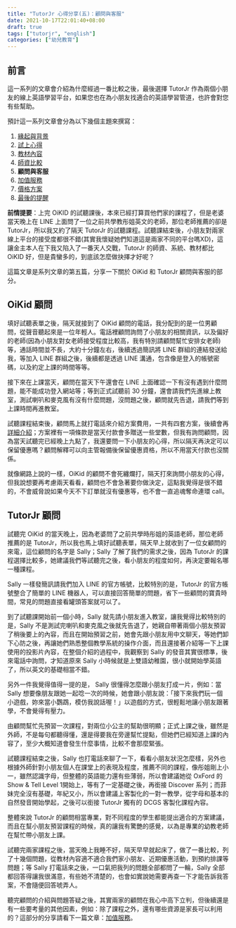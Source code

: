 ```yaml
---
title: "TutorJr 心得分享(五)：顧問與客服"
date: 2021-10-17T22:01:40+08:00
draft: true
tags: ["tutorjr", "english"]
categories: ["幼兒教育"]
---
```


## 前言

這一系列的文章會介紹為什麼經過一番比較之後，最後選擇 TutorJr 作為兩個小朋友的線上英語學習平台，如果您也在為小朋友找適合的英語學習管道，也許會對您有些幫助。

預計這一系列文章會分為以下幾個主題來撰寫：

1. [緣起與背景](../kids-english-sharing-1)
2. [試上心得](../kids-english-sharing-2)
3. [教材內容](../kids-english-sharing-3)
4. [師資比較](../kids-english-sharing-4)
5. **顧問與客服**
6. [加值服務](../kids-english-sharing-6)
7. [價格方案](../kids-english-sharing-7)
8. [最後的提醒](../kids-english-sharing-8)

**前情提要**：上完 OiKID 的試聽課後，本來已經打算買他們家的課程了，但是老婆當天晚上在 LINE 上面問了一位之前共學教彤姐英文的老師，那位老師推薦的卻是 TutorJr，所以我又約了隔天 TutorJr 的試聽課程。試聽課結束後，小朋友對兩家線上平台的接受度都很不錯(其實我懷疑她們知道這是兩家不同的平台嗎XD)，這讓金主本人在下我又陷入了一番天人交戰，TutorJr 的師資、系統、教材都比 OiKID 好，但是貴蠻多的，到底該怎麼做抉擇才好呢？

這篇文章是系列文章的第五篇，分享一下關於 OiKid 和 TutorJr 顧問與客服的部分。

## OiKid 顧問

填好試聽表單之後，隔天就接到了 OiKid 顧問的電話，我分配到的是一位男顧問，從聲音聽起來是一位年輕人。電話裡顧問詢問了小朋友的相關資訊，以及偏好的老師(因為小朋友對女老師接受程度比較高，我有特別請顧問幫忙安排女老師)等，通話時間並不長，大約十分鐘左右，後續透過簡訊將 LINE 群組的連結發送給我，等加入 LINE 群組之後，後續都是透過 LINE 溝通，包含像是登入的帳號密碼，以及約定上課的時間等等。

接下來在上課當天，顧問在當天下午還會在 LINE 上面確認一下有沒有遇到什麼問題，能不能成功登入網站等；等到正式試聽前 30 分鐘，還會請我們先進線上教室，測試喇叭和麥克風有沒有什麼問題，沒問題之後，顧問就先告退，請我們等到上課時間再進教室。

試聽課程結束後，顧問馬上就打電話來介紹方案費用，一共有四套方案，後續會再[詳細介紹](../kids-english-sharing-7)；方案裡有一項條款是當天付款會多贈送一些堂數，但我有詢問顧問，因為當天試聽完已經晚上九點了，我還要問一下小朋友的心得，所以隔天再決定可以保留優惠嗎？顧問解釋可以向主管報備後保留優惠資格，所以不用當天付款也沒關係。

就像網路上說的一樣，OiKid 的顧問不會死纏爛打，隔天打來詢問小朋友的心得，但我說想要再考慮兩天看看，顧問也不會急著要你做決定，這點我覺得是很不錯的，不會威脅說如果今天不下訂單就沒有優惠等，也不會一直追魂奪命連環 call。

## TutorJr 顧問

試聽完 OiKid 的當天晚上，因為老婆問了之前共學時彤姐的英語老師，那位老師推薦的是 TutorJr，所以我也馬上填好試聽表單，隔天早上就收到了一位女顧問的來電，這位顧問的名字是 Sally；Sally 了解了我們的需求之後，因為 TutorJr 的課程選擇比較多，她建議我們等試聽完之後，看小朋友的程度如何，再決定要報名哪一種課程。

Sally 一樣發簡訊請我們加入 LINE 的官方帳號，比較特別的是，TutorJr 的官方帳號整合了簡單的 LINE 機器人，可以直接回答簡單的問題，省下一些顧問的寶貴時間，常見的問題直接看罐頭答案就可以了。

到了試聽課開始前一個小時，Sally 就先請小朋友進入教室，讓我覺得比較特別的是，Sally 不是測試完喇叭和麥克風之後就先告退了，她親自帶著兩個小朋友預習了稍後要上的內容，而且在開始預習之前，她會先跟小朋友用中文聊天，等她們卸下心防之後，再讓她們熟悉整個教學系統的操作介面，而且還接著介紹等一下上課使用的投影片內容，在整個介紹的過程中，我觀察到 Sally 的發音其實很標準，後來電話中詢問，才知道原來 Sally 小時候就是上雙語幼稚園，很小就開始學英語了，所以英文的基礎相當不錯。

另外一件我覺得值得一提的是， Sally 很懂得怎麼跟小朋友打成一片，例如：當 Sally 想要像朋友跟她一起唸一次的時候，她會跟小朋友說：「接下來我們玩一個小遊戲，妳來當小鸚鵡，模仿我說話喔！」以遊戲的方式，很輕鬆地讓小朋友跟著學，不會覺得有壓力。

由顧問幫忙先預習一次課程，對兩位小公主的幫助很明顯；正式上課之後，雖然是外師，不是每句都聽得懂，還是得要我在旁邊幫忙提點，但她們已經知道上課的內容了，至少大概知道會發生什麼事情，比較不會那麼緊張。

試聽課程結束之後，Sally 也打電話來聊了一下，看看小朋友狀況怎麼樣，另外也根據外師針對小朋友個人在課堂上的表現及程度，推薦不同的課程，像彤姐剛上小一，雖然認識字母，但整體的英語能力還有些薄弱，所以會建議她從 OxFord 的 Show & Tell Level 1開始上，等有了一定基礎之後，再銜接 Discover 系列；而菲妹完全沒有基礎，年紀又小，所以會建議上客製化的一對一教學，從字母和基本的自然發音開始學起，之後可以銜接 TutorJr 獨有的 DCGS 客製化課程內容。

整體來說 TutorJr 的顧問相當專業，對不同程度的學生都能提出適合的方案建議，而且在幫小朋友預習課程的時候，真的讓我有驚艷的感覺，以為是專業的幼教老師在幫忙帶小朋友上課。

試聽完兩家課程之後，當天晚上我睡不好，隔天早早就起床了，做了一番比較，列了十幾個問題，從教材內容適不適合我們家小朋友、近期優惠活動，到預約排課等問題；等 Sally 打電話來之後，一口氣把我列的問題全部都問了一輪，Sally 全部都回答得讓我很滿意，有些她不清楚的，也會如實說她需要再查一下才能告訴我答案，不會隨便回答唬弄人。

聽完顧問的介紹與問題答疑之後，其實兩家的顧問在我心中高下立判，但後續還是有一些要考量的其他因素，例如：除了課程之外，還有哪些資源是家長可以利用的？這部分的分享請看下一篇文章：[加值服務](../kids-english-sharing-6)。

